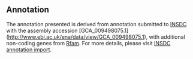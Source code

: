 
Annotation
----------

The annotation presented is derived from annotation submitted to
[INSDC](http://www.insdc.org) with the assembly accession [GCA\_009498075.1]
(http://www.ebi.ac.uk/ena/data/view/GCA_009498075.1),
with additional non-coding genes from
[Rfam](http://rfam.xfam.org/). For more details, please visit [INSDC
annotation import](http://ensemblgenomes.org/info/data/insdc_annotation).
